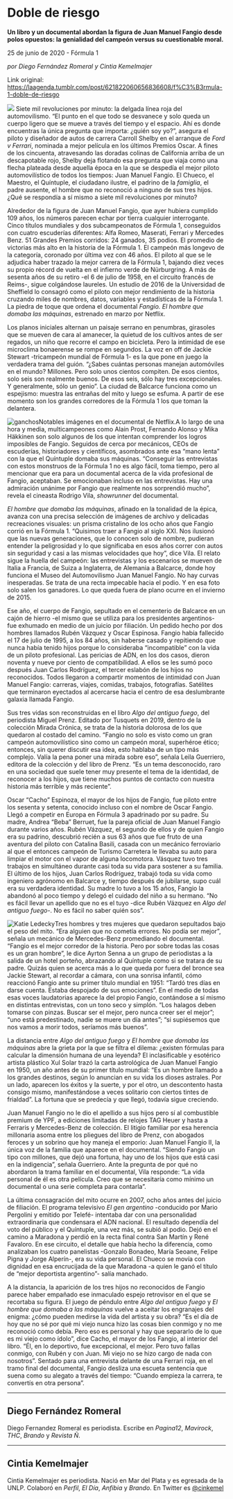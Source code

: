 # Doble de riesgo

**Un libro y un documental abordan la figura de Juan Manuel Fangio desde polos opuestos: la genialidad del campeón versus su cuestionable moral.**

25 de junio de 2020 - Fórmula 1

_por Diego Fernández Romeral y Cintia Kemelmajer_

Link original: https://laagenda.tumblr.com/post/621822060656836608/f%C3%B3rmula-1-doble-de-riesgo

![](https://64.media.tumblr.com/b6868ba019605dab5ffda283dc439cf7/53b9c9defeadc1db-38/s500x750/cb5a86b29010875f666746149567facd1d8b27b6.jpg)
Siete mil revoluciones por minuto: la delgada línea roja del automovilismo. “El punto en el que todo se desvanece y solo queda un cuerpo ligero que se mueve a través del tiempo y el espacio. Ahí es donde encuentras la única pregunta que importa: ¿quién soy yo?”, asegura el piloto y diseñador de autos de carrera Carroll Shelby en el arranque de *Ford v Ferrari*, nominada a mejor película en los últimos Premios Oscar. A fines de los cincuenta, atravesando las doradas colinas de California arriba de un descapotable rojo, Shelby deja flotando esa pregunta que viaja como una flecha plateada desde aquella época en la que se despedía el mejor piloto automovilístico de todos los tiempos: Juan Manuel Fangio. El Chueco, el Maestro, el Quíntuple, el ciudadano ilustre, el padrino de la *famiglia*, el padre ausente, el hombre que no reconoció a ninguno de sus tres hijos. ¿Qué se respondía a sí mismo a siete mil revoluciones por minuto?

Alrededor de la figura de Juan Manuel Fangio, que ayer hubiera cumplido 109 años, los números parecen echar por tierra cualquier interrogante. Cinco títulos mundiales y dos subcampeonatos de Fórmula 1, conseguidos con cuatro escuderías diferentes: Alfa Romeo, Maserati, Ferrari y Mercedes Benz. 51 Grandes Premios corridos: 24 ganados, 35 podios. El promedio de victorias más alto en la historia de la Fórmula 1. El campeón más longevo de la categoría, coronado por última vez con 46 años. El piloto al que se le adjudica haber trazado la mejor carrera de la Fórmula 1, bajando diez veces su propio récord de vuelta en el infierno verde de Nürburgring. A más de sesenta años de su retiro -el 6 de julio de 1958, en el circuito francés de Reims-, sigue colgándose laureles. Un estudio de 2016 de la Universidad de Sheffield lo consagró como el piloto con mejor rendimiento de la historia cruzando miles de nombres, datos, variables y estadísticas de la Fórmula 1. La piedra de toque que ordena el documental *Fangio. El hombre que domaba las máquinas*, estrenado en marzo por Netflix. 

Los planos iniciales alternan un paisaje serrano en penumbras, girasoles que se mueven de cara al amanecer, la quietud de los cultivos antes de ser regados, un niño que recorre el campo en bicicleta. Pero la intimidad de ese microclima bonaerense se rompe en segundos. La voz en off de Jackie Stewart -tricampeón mundial de Fórmula 1- es la que pone en juego la verdadera trama del guión. “¿Sabes cuántas personas manejan automóviles en el mundo? Millones. Pero solo unos cientos compiten. De esos cientos, solo seis son realmente buenos. De esos seis, sólo hay tres excepcionales. Y generalmente, sólo un genio”. La ciudad de Balcarce funciona como un espejismo: muestra las entrañas del mito y luego se esfuma. A partir de ese momento son los grandes corredores de la Fórmula 1 los que toman la delantera. 

![ganchos](https://64.media.tumblr.com/68f71266f385e40f429d3b42cd205081/53b9c9defeadc1db-a9/s500x750/63a8be4b3d30ef5e85d82eb8a20d33cf7eab0201.jpg)Notables imágenes en el documental de Netflix.A lo largo de una hora y media, multicampeones como Alain Prost, Fernando Alonso y Mika Häkkinen son solo algunos de los que intentan comprender los logros imposibles de Fangio. Seguidos de cerca por mecánicos, CEOs de escuderías, historiadores y científicos, asombrados ante esa “mano lenta” con la que el Quíntuple domaba sus máquinas. “Conseguir las entrevistas con estos monstruos de la Fórmula 1 no es algo fácil, toma tiempo, pero al mencionar que era para un documental acerca de la vida profesional de Fangio, aceptaban. Se emocionaban incluso en las entrevistas. Hay una admiración unánime por Fangio que realmente nos sorprendió mucho”, revela el cineasta Rodrigo Vila, *showrunner* del documental.

*El hombre que domaba las máquinas*, afinado en la tonalidad de la épica, avanza con una precisa selección de imágenes de archivo y delicadas recreaciones visuales: un prisma cristalino de los ocho años que Fangio corrió en la Fórmula 1. “Quisimos traer a Fangio al siglo XXI. Nos ilusionó que las nuevas generaciones, que lo conocen solo de nombre, pudieran entender la peligrosidad y lo que significaba en esos años correr con autos sin seguridad y casi a las mismas velocidades que hoy”, dice Vila. El relato sigue la huella del campeón: las entrevistas y los escenarios se mueven de Italia a Francia, de Suiza a Inglaterra, de Alemania a Balcarce, donde hoy funciona el Museo del Automovilismo Juan Manuel Fangio. No hay curvas inesperadas. Se trata de una recta impecable hacia el podio. Y en esa foto solo salen los ganadores. Lo que queda fuera de plano ocurre en el invierno de 2015.

Ese año, el cuerpo de Fangio, sepultado en el cementerio de Balcarce en un cajón de hierro -el mismo que se utiliza para los presidentes argentinos- fue exhumado en medio de un juicio por filiación. Un pedido hecho por dos hombres llamados Rubén Vázquez y Oscar Espinosa. Fangio había fallecido el 17 de julio de 1995, a los 84 años, sin haberse casado y repitiendo que nunca había tenido hijos porque lo consideraba “incompatible” con la vida de un piloto profesional. Las pericias de ADN, en los dos casos, dieron noventa y nueve por ciento de compatibilidad. A ellos se les sumó poco después Juan Carlos Rodríguez, el tercer eslabón de los hijos no reconocidos. Todos llegaron a compartir momentos de intimidad con Juan Manuel Fangio: carreras, viajes, comidas, trabajos, fotografías. Satélites que terminaron eyectados al acercarse hacia el centro de esa deslumbrante galaxia llamada Fangio. 

Sus tres vidas son reconstruidas en el libro *Algo del antiguo fuego*, del periodista Miguel Prenz. Editado por Tusquets en 2019, dentro de la colección Mirada Crónica, se trata de la historia dolorosa de los que quedaron al costado del camino. “Fangio no solo es visto como un gran campeón automovilístico sino como un campeón moral, superhéroe ético; entonces, sin querer discutir esa idea, esto hablaba de un tipo más complejo. Valía la pena poner una mirada sobre eso”, señala Leila Guerriero, editora de la colección y del libro de Prenz. “Es un tema desconocido, raro en una sociedad que suele tener muy presente el tema de la identidad, de reconocer a los hijos, que tiene muchos puntos de contacto con nuestra historia más terrible y más reciente”. 

Oscar “Cacho” Espinoza, el mayor de los hijos de Fangio, fue piloto entre los sesenta y setenta, conocido incluso con el nombre de Oscar Fangio. Llegó a competir en Europa en Fórmula 3 apadrinado por su padre. Su madre, Andrea “Beba” Berruet, fue la pareja oficial de Juan Manuel Fangio durante varios años. Rubén Vázquez, el segundo de ellos y de quien Fangio era su padrino, descubrió recién a sus 63 años que fue fruto de una aventura del piloto con Catalina Basili, casada con un mecánico ferroviario al que el entonces campeón de Turismo Carretera le llevaba su auto para limpiar el motor con el vapor de alguna locomotora. Vásquez tuvo tres trabajos en simultáneo durante casi toda su vida para sostener a su familia. El último de los hijos, Juan Carlos Rodríguez, trabajó toda su vida como ingeniero agrónomo en Balcarce y, tiempo después de jubilarse, supo cuál era su verdadera identidad. Su madre lo tuvo a los 15 años, Fangio la abandonó al poco tiempo y delegó el cuidado del niño a su hermano. “No es fácil llevar un apellido que no es el tuyo -dice Rubén Vázquez en *Algo del antiguo fuego*-. No es fácil no saber quién sos”. 

![Katie Ledecky](https://64.media.tumblr.com/47030d7d86bfbc9ae03687c10b9cbfc7/53b9c9defeadc1db-6b/s400x600/cd8dbe0f12707f6791b28d3bdfab97bef220ac28.jpg)Tres hombres y tres mujeres que quedaron sepultados bajo el peso del mito. “Era alguien que no cometía errores. No podía ser mejor”, señala un mecánico de Mercedes-Benz promediando el documental. “Fangio es el mejor corredor de la historia. Pero por sobre todas las cosas es un gran hombre”, le dice Ayrton Senna a un grupo de periodistas a la salida de un hotel porteño, abrazando al Quíntuple como si se tratara de su padre. Quizás quien se acerca más a lo que queda por fuera del bronce sea Jackie Stewart, al recordar a cámara, con una sonrisa infantil, cómo reaccionó Fangio ante su primer título mundial en 1951: “Tardó tres días en darse cuenta. Estaba despojado de sus emociones”. En el medio de todas esas voces laudatorias aparece la del propio Fangio, contándose a sí mismo en distintas entrevistas, con un tono seco y simplón. “Los halagos deben tomarse con pinzas. Buscar ser el mejor, pero nunca creer ser el mejor”; “uno está predestinado, nadie se muere un día antes”; “si supiésemos que nos vamos a morir todos, seríamos más buenos”. 

La distancia entre *Algo del antiguo fuego* y *El hombre que domaba las máquinas* abre la grieta por la que se filtra el dilema: ¿existen fórmulas para calcular la dimensión humana de una leyenda? El inclasificable y esotérico artista plástico Xul Solar trazó la carta astrológica de Juan Manuel Fangio en 1950, un año antes de su primer título mundial: “Es un hombre llamado a los grandes destinos, según lo anuncian en su vida los dioses astrales. Por un lado, aparecen los éxitos y la suerte, y por el otro, un descontento hasta consigo mismo, manifestándose a veces solitario con ciertos tintes de frialdad”. La fortuna que se predecía y que llegó, todavía sigue creciendo. 

Juan Manuel Fangio no le dio el apellido a sus hijos pero sí al combustible premium de YPF, a ediciones limitadas de relojes TAG Heuer y hasta a Ferraris y Mercedes-Benz de colección. El litigio familiar por esa herencia millonaria asoma entre los pliegues del libro de Prenz, con abogados feroces y un sobrino que hoy maneja el emporio: Juan Manuel Fangio II, la única voz de la familia que aparece en el documental. “Siendo Fangio un tipo con millones, que dejó una fortuna, hay uno de los hijos que está casi en la indigencia”, señala Guerriero. Ante la pregunta de por qué no abordaron la trama familiar en el documental, Vila responde: “La vida personal de él es otra película. Creo que se necesitaría como mínimo un documental o una serie completa para contarla”. 

La última consagración del mito ocurre en 2007, ocho años antes del juicio de filiación. El programa televisivo *El gen argentino* -conducido por Mario Pergolini y emitido por Telefé- intentaba dar con una personalidad extraordinaria que condensara el ADN nacional. El resultado dependía del voto del público y el Quíntuple, una vez más, se subió al podio. Dejó en el camino a Maradona y perdió en la recta final contra San Martín y René Favaloro. En ese circuito, el detalle que había hecho la diferencia, como analizaban los cuatro panelistas -Gonzalo Bonadeo, María Seoane, Felipe Pigna y Jorge Alperín-, era su vida personal. El Chueco se movía con dignidad en esa encrucijada de la que Maradona -a quien le ganó el título de “mejor deportista argentino”- salía manchado. 

A la distancia, la aparición de los tres hijos no reconocidos de Fangio parece haber empañado ese inmaculado espejo retrovisor en el que se recortaba su figura. El juego de péndulo entre *Algo del antiguo fuego* y *El hombre que domaba a las máquinas* vuelve a aceitar los engranajes del enigma: ¿cómo pueden medirse la vida del artista y su obra? “Es el día de hoy que no sé por qué mi viejo nunca hizo las cosas bien conmigo y no me reconoció como debía. Pero eso es personal y hay que separarlo de lo que es mi viejo como ídolo”, dice Cacho, el mayor de los Fangio, al interior del libro. “Él, en lo deportivo, fue excepcional, el mejor. Pero tuvo fallas conmigo, con Rubén y con Juan. Mi viejo no se hizo cargo de nada con nosotros”. Sentado para una entrevista delante de una Ferrari roja, en el tramo final del documental, Fangio desliza una escueta sentencia que suena como su alegato a través del tiempo: “Cuando empieza la carrera, te convertís en otra persona”.

  




---

 Diego Fernández Romeral
------------------------

 Diego Fernandez Romeral es periodista. Escribe en *Pagina12*, *Mavirock*, *THC*, *Brando* y *Revista Ñ*. 

  




---

 Cintia Kemelmajer
------------------

 Cintia Kemelmajer es periodista. Nació en Mar del Plata y es egresada de la UNLP. Colaboró en *Perfil*, *El Día*, *Anfibia* y *Brando*. En Twitter es [@cinkemel](https://twitter.com/cinkemel%E2%80%9D%0D%0Atarget=) 

